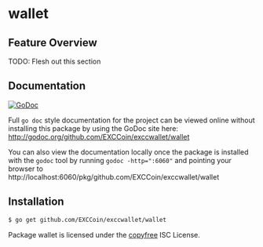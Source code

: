 wallet
======

## Feature Overview

TODO: Flesh out this section

## Documentation

[![GoDoc](https://godoc.org/github.com/EXCCoin/exccwallet/wallet?status.png)](http://godoc.org/github.com/EXCCoin/exccwallet/wallet)

Full `go doc` style documentation for the project can be viewed online without
installing this package by using the GoDoc site here:
http://godoc.org/github.com/EXCCoin/exccwallet/wallet

You can also view the documentation locally once the package is installed with
the `godoc` tool by running `godoc -http=":6060"` and pointing your browser to
http://localhost:6060/pkg/github.com/EXCCoin/exccwallet/wallet

## Installation

```bash
$ go get github.com/EXCCoin/exccwallet/wallet
```

Package wallet is licensed under the [copyfree](http://copyfree.org) ISC
License.
